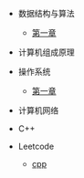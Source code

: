<!-- docs/_sidebar.md -->
- 数据结构与算法
  - [第一章](/%E6%95%B0%E6%8D%AE%E7%BB%93%E6%9E%84%E4%B8%8E%E7%AE%97%E6%B3%95/DataStructureAndAlgorithm.md)

- 计算机组成原理

- 操作系统
  - [第一章](/%E6%93%8D%E4%BD%9C%E7%B3%BB%E7%BB%9F/OperatingSystem.md)


- 计算机网络 
- C++
- Leetcode
  - [cpp](/Leetcode/Leetcode_CPP.md)
